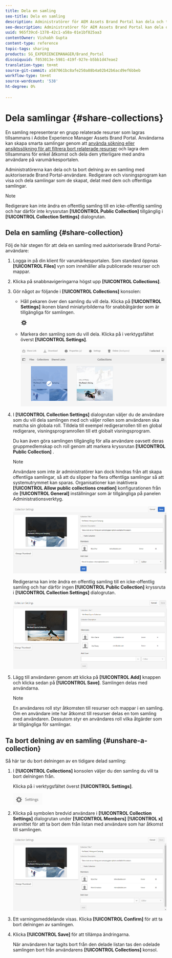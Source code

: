 ```yaml
---
title: Dela en samling
seo-title: Dela en samling
description: Administratörer för AEM Assets Brand Portal kan dela och ta bort delning av en samling eller en smart samling med behöriga användare. Redigerare kan bara visa och dela samlingar som de skapat, delat med dem och gemensamma samlingar.
seo-description: Administratörer för AEM Assets Brand Portal kan dela och ta bort delning av en samling eller en smart samling med behöriga användare. Redigerare kan bara visa och dela samlingar som de skapat, delat med dem och gemensamma samlingar.
uuid: 965f39cd-1378-42c1-a58a-01e1bf825aa3
contentOwner: Vishabh Gupta
content-type: reference
topic-tags: sharing
products: SG_EXPERIENCEMANAGER/Brand_Portal
discoiquuid: f053013e-5981-419f-927e-b5bb1d47eae2
translation-type: tm+mt
source-git-commit: a587061bc8afe250a88b4a02b42b6acd9ef6bbeb
workflow-type: tm+mt
source-wordcount: '538'
ht-degree: 0%

---
```



# Dela samlingar {#share-collections}

En samling representerar en grupp relaterade resurser som lagras tillsammans i Adobe Experience Manager Assets Brand Portal. Användarna kan skapa smarta samlingar genom att [använda sökning eller ansiktssökning för att filtrera bort relaterade resurser](brand-portal-searching.md) och lagra dem tillsammans för enkel åtkomst och dela dem ytterligare med andra användare på varumärkesportalen.

Administratörerna kan dela och ta bort delning av en samling med auktoriserade Brand Portal-användare. Redigerare och visningsprogram kan visa och dela samlingar som de skapat, delat med dem och offentliga samlingar.

>[!NOTE]
>
>Redigerare kan inte ändra en offentlig samling till en icke-offentlig samling och har därför inte kryssrutan **[!UICONTROL Public Collection]** tillgänglig i **[!UICONTROL Collection Settings]** dialogrutan.

## Dela en samling {#share-collection}

Följ de här stegen för att dela en samling med auktoriserade Brand Portal-användare:

1. Logga in på din klient för varumärkesportalen. Som standard öppnas **[!UICONTROL Files]** vyn som innehåller alla publicerade resurser och mappar.

1. Klicka på snabbnavigeringarna högst upp **[!UICONTROL Collections]**.

1. Gör något av följande i **[!UICONTROL Collections]** konsolen:

   * Håll pekaren över den samling du vill dela. Klicka på **[!UICONTROL Settings]** ikonen bland miniatyrbilderna för snabbåtgärder som är tillgängliga för samlingen.

      ![](assets/settings-icon.png)

   * Markera den samling som du vill dela. Klicka på i verktygsfältet överst **[!UICONTROL Settings]**.

      ![](assets/collection-console.png)

1. I **[!UICONTROL Collection Settings]** dialogrutan väljer du de användare som du vill dela samlingen med och väljer rollen som användaren ska matcha sin globala roll. Tilldela till exempel redigerarrollen till en global redigerare, visningsprogramrollen till ett globalt visningsprogram.

   Du kan även göra samlingen tillgänglig för alla användare oavsett deras gruppmedlemskap och roll genom att markera kryssrutan **[!UICONTROL Public Collection]** .

   >[!NOTE]
   >
   >Användare som inte är administratörer kan dock hindras från att skapa offentliga samlingar, så att du slipper ha flera offentliga samlingar så att systemutrymmet kan sparas. Organisationer kan inaktivera **[!UICONTROL Allow public collections creation]** konfigurationen från de **[!UICONTROL General]** inställningar som är tillgängliga på panelen Administrationsverktyg.

   ![](assets/collection_sharingadduser.png)

   Redigerarna kan inte ändra en offentlig samling till en icke-offentlig samling och har därför ingen **[!UICONTROL Public Collection]** kryssruta i **[!UICONTROL Collection Settings]** dialogrutan.

   ![](assets/collection-setting-editor.png)

1. Lägg till användaren genom att klicka på **[!UICONTROL Add]** knappen och klicka sedan på **[!UICONTROL Save]**. Samlingen delas med användarna.

   >[!NOTE]
   >
   >En användares roll styr åtkomsten till resurser och mappar i en samling. Om en användare inte har åtkomst till resurser delas en tom samling med användaren. Dessutom styr en användares roll vilka åtgärder som är tillgängliga för samlingar.

## Ta bort delning av en samling {#unshare-a-collection}

Så här tar du bort delningen av en tidigare delad samling:

1. I **[!UICONTROL Collections]** konsolen väljer du den samling du vill ta bort delningen från.

   Klicka på i verktygsfältet överst **[!UICONTROL Settings]**.

   ![](assets/collection_settings.png)

1. Klicka på symbolen bredvid användare i **[!UICONTROL Collection Settings]** dialogrutan under **[!UICONTROL Members]** **[!UICONTROL x]** avsnittet för att ta bort dem från listan med användare som har åtkomst till samlingen.

   ![](assets/unshare_collection.png)

1. Ett varningsmeddelande visas. Klicka **[!UICONTROL Confirm]** för att ta bort delningen av samlingen.

1. Klicka **[!UICONTROL Save]** för att tillämpa ändringarna.

   När användaren har tagits bort från den delade listan tas den odelade samlingen bort från användarens **[!UICONTROL Collections]** konsol.

<!--
1. Click the overlay icon on the left, and choose **[!UICONTROL Navigation]**.

   ![](assets/contenttree-1.png)

1. From the siderail on the left, click **[!UICONTROL Collections]**.

   ![](assets/access_collections.png)

1. From the **[!UICONTROL Collections]** console, do one of the following:

    * Hover the pointer over the collection you want to share. From the quick action thumbnails available for the collection, click the **[!UICONTROL Settings]** icon.

   ![](assets/settings_thumbnail.png)

    * Select the collection you want to share. From the toolbar at the top, click **[!UICONTROL Settings]**.
    
   ![](assets/collection-sharing.png)

1. In the [!UICONTROL Collection Settings] dialog box, select the users or groups with whom you want to share the collection and select the role for a user or a group to match their global role. For example, assign the Editor role to a global editor, the Viewer role to a global viewer.

   Alternatively, to make the collection available to all users irrespective of their group membership and role, make it public by selecting the **[!UICONTROL Public Collection]** check-box.

   >[!NOTE]
   >
   >However, non-admin users can be restricted from creating public collections, to avoid having numerous public collections so that system space can be saved. Organizations can disable the **[!UICONTROL Allow public collections creation]** configuration from [!UICONTROL General] settings available in admin tools panel.

   ![](assets/collection_sharingadduser.png)

   Editors cannot change a public collection to a non-public collection and, therefore, do not have **[!UICONTROL Public Collection]** check-box available in **[!UICONTROL Collection Settings]** dialog.

   ![](assets/collection-setting-editor.png)

1. Select **[!UICONTROL Add]**, and then **[!UICONTROL Save]**. The collection is shared with the chosen users.

   >[!NOTE]
   >
   >A user's role governs access to the assets and folders inside a collection. If a user does not have access to assets, an empty collection is shared with the user. Also, a user's role governs the actions available for collections.

## Unshare a collection {#unshare-a-collection}

To unshare a previously shared collection, do the following:

1. From the **[!UICONTROL Collections]** console, select the collection you want to unshare.

   In the toolbar, click **[!UICONTROL Settings]**.

   ![](assets/collection_settings.png)

1. On the **[!UICONTROL Collection Settings]** dialog box, under **[!UICONTROL Members]**, click the **[!UICONTROL x]** symbol next to users or groups to remove them from the list of users you shared the collection with.

   ![](assets/unshare_collection.png)

1. In the warning message box, click **[!UICONTROL Confirm]** to confirm unshare.

   Click **[!UICONTROL Save]**.

1. Log in to Brand Portal with the credentials of the user you removed from the shared list. The collection is removed from the **[!UICONTROL Collections]** console.
-->